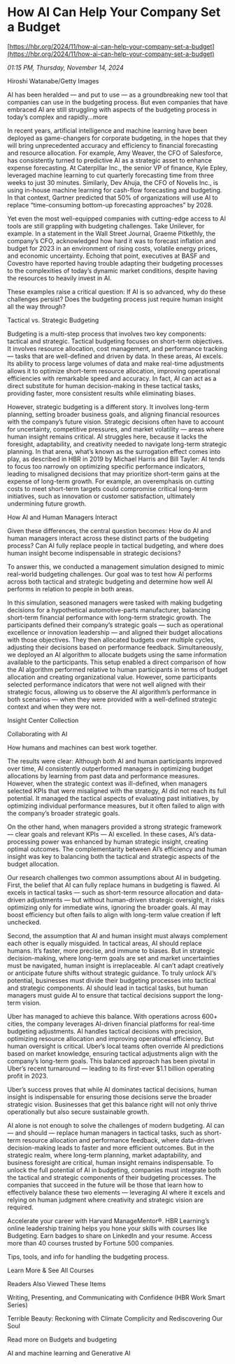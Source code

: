 # How AI Can Help Your Company Set a Budget

[https://hbr.org/2024/11/how-ai-can-help-your-company-set-a-budget](https://hbr.org/2024/11/how-ai-can-help-your-company-set-a-budget)

*01:15 PM, Thursday, November 14, 2024*

Hiroshi Watanabe/Getty Images

AI has been heralded — and put to use — as a groundbreaking new tool that companies can use in the budgeting process. But even companies that have embraced AI are still struggling with aspects of the budgeting process in today’s complex and rapidly...more

In recent years, artificial intelligence and machine learning have been deployed as game-changers for corporate budgeting, in the hopes that they will bring unprecedented accuracy and efficiency to financial forecasting and resource allocation. For example, Amy Weaver, the CFO of Salesforce, has consistently turned to predictive AI as a strategic asset to enhance expense forecasting. At Caterpillar Inc., the senior VP of finance, Kyle Epley, leveraged machine learning to cut quarterly forecasting time from three weeks to just 30 minutes. Similarly, Dev Ahuja, the CFO of Novelis Inc., is using in-house machine learning for cash-flow forecasting and budgeting. In that context, Gartner predicted that 50% of organizations will use AI to replace “time-consuming bottom-up forecasting approaches” by 2028.

Yet even the most well-equipped companies with cutting-edge access to AI tools are still grappling with budgeting challenges. Take Unilever, for example. In a statement in the Wall Street Journal, Graeme Pitkethly, the company’s CFO, acknowledged how hard it was to forecast inflation and budget for 2023 in an environment of rising costs, volatile energy prices, and economic uncertainty. Echoing that point, executives at BASF and Covestro have reported having trouble adapting their budgeting processes to the complexities of today’s dynamic market conditions, despite having the resources to heavily invest in AI.

These examples raise a critical question: If AI is so advanced, why do these challenges persist? Does the budgeting process just require human insight all the way through?

Tactical vs. Strategic Budgeting

Budgeting is a multi-step process that involves two key components: tactical and strategic. Tactical budgeting focuses on short-term objectives. It involves resource allocation, cost management, and performance tracking — tasks that are well-defined and driven by data. In these areas, AI excels. Its ability to process large volumes of data and make real-time adjustments allows it to optimize short-term resource allocation, improving operational efficiencies with remarkable speed and accuracy. In fact, AI can act as a direct substitute for human decision-making in these tactical tasks, providing faster, more consistent results while eliminating biases.

However, strategic budgeting is a different story. It involves long-term planning, setting broader business goals, and aligning financial resources with the company’s future vision. Strategic decisions often have to account for uncertainty, competitive pressures, and market volatility — areas where human insight remains critical. AI struggles here, because it lacks the foresight, adaptability, and creativity needed to navigate long-term strategic planning. In that arena, what’s known as the surrogation effect comes into play, as described in HBR in 2019 by Michael Harris and Bill Tayler: AI tends to focus too narrowly on optimizing specific performance indicators, leading to misaligned decisions that may prioritize short-term gains at the expense of long-term growth. For example, an overemphasis on cutting costs to meet short-term targets could compromise critical long-term initiatives, such as innovation or customer satisfaction, ultimately undermining future growth.

How AI and Human Managers Interact

Given these differences, the central question becomes: How do AI and human managers interact across these distinct parts of the budgeting process? Can AI fully replace people in tactical budgeting, and where does human insight become indispensable in strategic decisions?

To answer this, we conducted a management simulation designed to mimic real-world budgeting challenges. Our goal was to test how AI performs across both tactical and strategic budgeting and determine how well AI performs in relation to people in both areas.

In this simulation, seasoned managers were tasked with making budgeting decisions for a hypothetical automotive-parts manufacturer, balancing short-term financial performance with long-term strategic growth. The participants defined their company’s strategic goals — such as operational excellence or innovation leadership — and aligned their budget allocations with those objectives. They then allocated budgets over multiple cycles, adjusting their decisions based on performance feedback. Simultaneously, we deployed an AI algorithm to allocate budgets using the same information available to the participants. This setup enabled a direct comparison of how the AI algorithm performed relative to human participants in terms of budget allocation and creating organizational value. However, some participants selected performance indicators that were not well aligned with their strategic focus, allowing us to observe the AI algorithm’s performance in both scenarios — when they were provided with a well-defined strategic context and when they were not.

Insight Center Collection

Collaborating with AI

How humans and machines can best work together.

The results were clear: Although both AI and human participants improved over time, AI consistently outperformed managers in optimizing budget allocations by learning from past data and performance measures. However, when the strategic context was ill-defined, when managers selected KPIs that were misaligned with the strategy, AI did not reach its full potential. It managed the tactical aspects of evaluating past initiatives, by optimizing individual performance measures, but it often failed to align with the company’s broader strategic goals.

On the other hand, when managers provided a strong strategic framework — clear goals and relevant KPIs — AI excelled. In these cases, AI’s data-processing power was enhanced by human strategic insight, creating optimal outcomes. The complementarity between AI’s efficiency and human insight was key to balancing both the tactical and strategic aspects of the budget allocation.

Our research challenges two common assumptions about AI in budgeting. First, the belief that AI can fully replace humans in budgeting is flawed. AI excels in tactical tasks — such as short-term resource allocation and data-driven adjustments — but without human-driven strategic oversight, it risks optimizing only for immediate wins, ignoring the broader goals. AI may boost efficiency but often fails to align with long-term value creation if left unchecked.

Second, the assumption that AI and human insight must always complement each other is equally misguided. In tactical areas, AI should replace humans. It’s faster, more precise, and immune to biases. But in strategic decision-making, where long-term goals are set and market uncertainties must be navigated, human insight is irreplaceable. AI can’t adapt creatively or anticipate future shifts without strategic guidance. To truly unlock AI’s potential, businesses must divide their budgeting processes into tactical and strategic components. AI should lead in tactical tasks, but human managers must guide AI to ensure that tactical decisions support the long-term vision.

Uber has managed to achieve this balance. With operations across 600+ cities, the company leverages AI-driven financial platforms for real-time budgeting adjustments. AI handles tactical decisions with precision, optimizing resource allocation and improving operational efficiency. But human oversight is critical. Uber’s local teams often override AI predictions based on market knowledge, ensuring tactical adjustments align with the company’s long-term goals. This balanced approach has been pivotal in Uber’s recent turnaround — leading to its first-ever $1.1 billion operating profit in 2023.

Uber’s success proves that while AI dominates tactical decisions, human insight is indispensable for ensuring those decisions serve the broader strategic vision. Businesses that get this balance right will not only thrive operationally but also secure sustainable growth.

AI alone is not enough to solve the challenges of modern budgeting. AI can — and should — replace human managers in tactical tasks, such as short-term resource allocation and performance feedback, where data-driven decision-making leads to faster and more efficient outcomes. But in the strategic realm, where long-term planning, market adaptability, and business foresight are critical, human insight remains indispensable. To unlock the full potential of AI in budgeting, companies must integrate both the tactical and strategic components of their budgeting processes. The companies that succeed in the future will be those that learn how to effectively balance these two elements — leveraging AI where it excels and relying on human judgment where creativity and strategic vision are required.

Accelerate your career with Harvard ManageMentor®. HBR Learning’s online leadership training helps you hone your skills with courses like Budgeting. Earn badges to share on LinkedIn and your resume. Access more than 40 courses trusted by Fortune 500 companies.

Tips, tools, and info for handling the budgeting process.

Learn More & See All Courses

Readers Also Viewed These Items

Writing, Presenting, and Communicating with Confidence (HBR Work Smart Series)

Terrible Beauty: Reckoning with Climate Complicity and Rediscovering Our Soul

Read more on Budgets and budgeting

AI and machine learning and Generative AI

